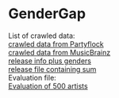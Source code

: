 # GenderGap

List of crawled data: <br>
[crawled data from Partyflock](data/PF/PF_artists_combined_translated.csv) <br>
[crawled data from MusicBrainz](data/MB/MB_artist_page_urls.tsv) <br>
[release info plus genders ](data/releases_merged_gender.tsv) <br>
[release file containing sum](data/Cleaned%20Data/releases_merged_ready.csv) <br>
Evaluation file:<br>
[Evaluation of 500 artists](data/Evaluation/MB_500_artists.xlsx)


